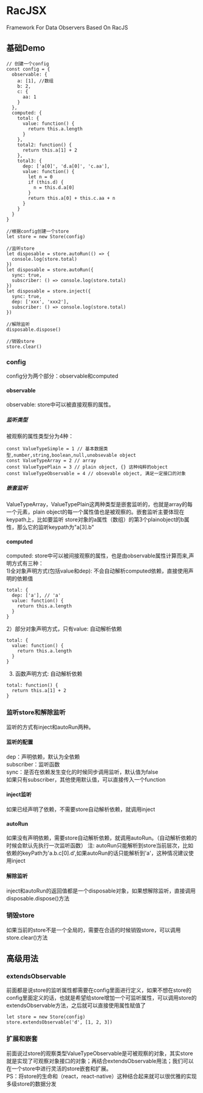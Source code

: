 # RacJSX
Framework For Data Observers Based On RacJS

## 基础Demo
```
// 创建一个config
const config = {
  observable: {
    a: [1], //数组
    b: 2,
    c: {
      aa: 1
    }
  },
  computed: {
    total: {
      value: function() {
        return this.a.length
      }
    },
    total2: function() {
      return this.a[1] + 2
    },
    total3: {
      dep: ['a[0]', 'd.a[0]', 'c.aa'],
      value: function() {
        let n = 0
        if (this.d) {
          n = this.d.a[0]
        }
        return this.a[0] + this.c.aa + n
      }
    }
  }
}

//根据config创建一个store
let store = new Store(config)

//监听store
let disposable = store.autoRun(() => {
  console.log(store.total)
})
let disposable = store.autoRun({
  sync: true,
  subscriber: () => console.log(store.total)
})
let disposable = store.inject({
  sync: true,
  dep: ['xxx', 'xxx2'],
  subscriber: () => console.log(store.total)
})

//解除监听
disposable.dispose()

//销毁store
store.clear()

```
### config
config分为两个部分：observable和computed
#### observable
observable: store中可以被直接观察的属性。
##### 监听类型
被观察的属性类型分为4种：
```
const ValueTypeSimple = 1 // 基本数据类型,number,string,boolean,null,unobsevable object
const ValueTypeArray = 2 // array
const ValueTypePlain = 3 // plain object, {} 这种纯粹的object
const ValueTypeObservable = 4 // obsevable object, 满足一定接口的对象
```
##### 嵌套监听
ValueTypeArray，ValueTypePlain这两种类型是嵌套监听的，也就是array的每一个元素，plain object的每一个属性值也是被观察的。嵌套监听主要体现在keypath上，比如要监听 store对象的a属性（数组）的第3个plainobject的b属性，那么它的监听keypath为"a[3].b"

#### computed
computed: store中可以被间接观察的属性，也是由observable属性计算而来,声明方式有三种：  
1)全对象声明方式(包括value和dep): 不会自动解析computed依赖，直接使用声明的依赖值
```
total: {
  dep: ['a'], // 'a'
  value: function() {
    return this.a.length
  }
}
```
2）部分对象声明方式，只有value: 自动解析依赖
```
total: {
  value: function() {
    return this.a.length
  }
}
```
3) 函数声明方式: 自动解析依赖
```
total: function() {
  return this.a[1] + 2
}
```
### 监听store和解除监听
监听的方式有inject和autoRun两种。
#### 监听的配置
dep：声明依赖，默认为全依赖  
subscriber：监听函数  
sync：是否在依赖发生变化的时候同步调用监听，默认值为false  
如果只有subscriber，其他使用默认值，可以直接传入一个function
#### inject监听
如果已经声明了依赖，不需要store自动解析依赖，就调用inject
#### autoRun
如果没有声明依赖，需要store自动解析依赖，就调用autoRun。（自动解析依赖的时候会默认先执行一次监听函数）
注: autoRun只能解析到store当前层次，比如依赖的keyPath为'a.b.c[0].d',如果autoRun的话只能解析到'a'，这种情况建议使用inject
#### 解除监听
inject和autoRun的返回值都是一个disposable对象，如果想解除监听，直接调用disposable.dispose()方法
### 销毁store
如果当前的store不是一个全局的，需要在合适的时候销毁store，可以调用store.clear()方法
## 高级用法
### extendsObservable
前面都是说store的监听属性都需要在config里面进行定义，如果不想在store的config里面定义的话，也就是希望给store增加一个可监听属性，可以调用store的extendsObservable方法，之后就可以直接使用属性赋值了
```
let store = new Store(config)
store.extendsObservable('d', [1, 2, 3])
```
### 扩展和嵌套
前面说过store的观察类型ValueTypeObservable是可被观察的对象，其实store就是实现了可观察对象接口的对象；再结合extendsObservable用法；我们可以在一个store中进行灵活的store嵌套和扩展。  
PS：将store的生命和（react，react-native）这种结合起来就可以很优雅的实现多级store的数据分发
